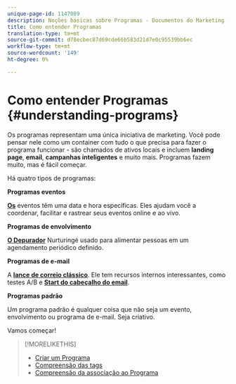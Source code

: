 ```yaml
---
unique-page-id: 1147089
description: Noções básicas sobre Programas - Documentos do Marketing - Documentação do produto
title: Como entender Programas
translation-type: tm+mt
source-git-commit: d78ecbec87d69cde66b583d21d7e0c95539bb6ec
workflow-type: tm+mt
source-wordcount: '149'
ht-degree: 0%

---
```



# Como entender Programas {#understanding-programs}

Os programas representam uma única iniciativa de marketing. Você pode pensar nele como um container com tudo o que precisa para fazer o programa funcionar - são chamados de ativos locais e incluem **landing page**, **email**, **campanhas inteligentes** e muito mais. Programas fazem muito, mas é fácil começar.

Há quatro tipos de programas:

**Programas eventos**

**[Os](/help/marketo/product-docs/demand-generation/events/understanding-events/understanding-event-programs.md)** eventos têm uma data e hora específicas. Eles ajudam você a coordenar, facilitar e rastrear seus eventos online e ao vivo.

**Programas de envolvimento**

**[O Depurador](/help/marketo/product-docs/email-marketing/drip-nurturing/creating-an-engagement-program/understanding-engagement-programs.md)** Nurturingé usado para alimentar pessoas em um agendamento periódico definido.

**Programas de e-mail**

A **[lance de correio clássico](/help/marketo/product-docs/email-marketing/email-programs/creating-an-email-program/understanding-email-programs.md)**. Ele tem recursos internos interessantes, como testes A/B e **[Start do cabeçalho do email](/help/marketo/product-docs/email-marketing/email-programs/email-program-actions/head-start-for-email-programs.md)**.

**Programas padrão**

Um programa padrão é qualquer coisa que não seja um evento, envolvimento ou programa de e-mail. Seja criativo.

Vamos começar!

>[!MORELIKETHIS]
>
>* [Criar um Programa](/help/marketo/product-docs/email-marketing/email-programs/creating-an-email-program/create-an-email-program.md)
>* [Compreensão das tags](/help/marketo/product-docs/core-marketo-concepts/programs/working-with-programs/understanding-tags.md)
>* [Compreensão da associação ao Programa](/help/marketo/product-docs/core-marketo-concepts/programs/creating-programs/understanding-program-membership.md)

